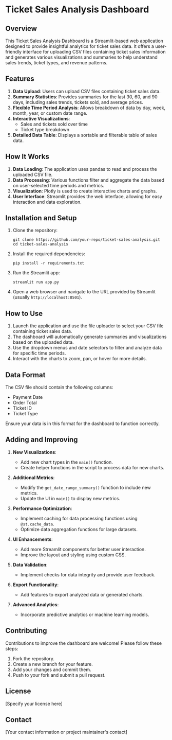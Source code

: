 # Ticket Sales Analysis Dashboard

## Overview

This Ticket Sales Analysis Dashboard is a Streamlit-based web application designed to provide insightful analytics for ticket sales data. It offers a user-friendly interface for uploading CSV files containing ticket sales information and generates various visualizations and summaries to help understand sales trends, ticket types, and revenue patterns.

## Features

1. **Data Upload**: Users can upload CSV files containing ticket sales data.
2. **Summary Statistics**: Provides summaries for the last 30, 60, and 90 days, including sales trends, tickets sold, and average prices.
3. **Flexible Time Period Analysis**: Allows breakdown of data by day, week, month, year, or custom date range.
4. **Interactive Visualizations**: 
   - Sales and tickets sold over time
   - Ticket type breakdown
5. **Detailed Data Table**: Displays a sortable and filterable table of sales data.

## How It Works

1. **Data Loading**: The application uses pandas to read and process the uploaded CSV file.
2. **Data Processing**: Various functions filter and aggregate the data based on user-selected time periods and metrics.
3. **Visualization**: Plotly is used to create interactive charts and graphs.
4. **User Interface**: Streamlit provides the web interface, allowing for easy interaction and data exploration.

## Installation and Setup

1. Clone the repository:
   ```
   git clone https://github.com/your-repo/ticket-sales-analysis.git
   cd ticket-sales-analysis
   ```

2. Install the required dependencies:
   ```
   pip install -r requirements.txt
   ```

3. Run the Streamlit app:
   ```
   streamlit run app.py
   ```

4. Open a web browser and navigate to the URL provided by Streamlit (usually `http://localhost:8501`).

## How to Use

1. Launch the application and use the file uploader to select your CSV file containing ticket sales data.
2. The dashboard will automatically generate summaries and visualizations based on the uploaded data.
3. Use the dropdown menus and date selectors to filter and analyze data for specific time periods.
4. Interact with the charts to zoom, pan, or hover for more details.

## Data Format

The CSV file should contain the following columns:
- Payment Date
- Order Total
- Ticket ID
- Ticket Type

Ensure your data is in this format for the dashboard to function correctly.

## Adding and Improving

1. **New Visualizations**: 
   - Add new chart types in the `main()` function.
   - Create helper functions in the script to process data for new charts.

2. **Additional Metrics**: 
   - Modify the `get_date_range_summary()` function to include new metrics.
   - Update the UI in `main()` to display new metrics.

3. **Performance Optimization**:
   - Implement caching for data processing functions using `@st.cache_data`.
   - Optimize data aggregation functions for large datasets.

4. **UI Enhancements**:
   - Add more Streamlit components for better user interaction.
   - Improve the layout and styling using custom CSS.

5. **Data Validation**:
   - Implement checks for data integrity and provide user feedback.

6. **Export Functionality**:
   - Add features to export analyzed data or generated charts.

7. **Advanced Analytics**:
   - Incorporate predictive analytics or machine learning models.

## Contributing

Contributions to improve the dashboard are welcome! Please follow these steps:

1. Fork the repository.
2. Create a new branch for your feature.
3. Add your changes and commit them.
4. Push to your fork and submit a pull request.

## License

[Specify your license here]

## Contact

[Your contact information or project maintainer's contact]